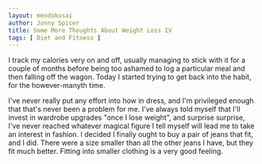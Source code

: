 ```yaml
---
layout: mendokusai
author: Jonny Spicer
title: Some More Thoughts About Weight Loss IV
tags: [ Diet and Fitness ]
---
```

I track my calories very on and off, usually managing to stick with it for a couple of months before being too ashamed to log a particular meal and then falling off the wagon. Today
I started trying to get back into the habit, for the however-manyth time.

I've never really put any effort into how in dress, and I'm privileged enough that that's never been a problem for me. I've always told myself that I'll invest in wardrobe upgrades
"once I lose weight", and surprise surprise, I've never reached whatever magical figure I tell myself will lead me to take an interest in fashion. I decided I finally ought to buy a
pair of jeans that fit, and I did. There were a size smaller than all the other jeans I have, but they fit much better. Fitting into smaller clothing is a very good feeling.
